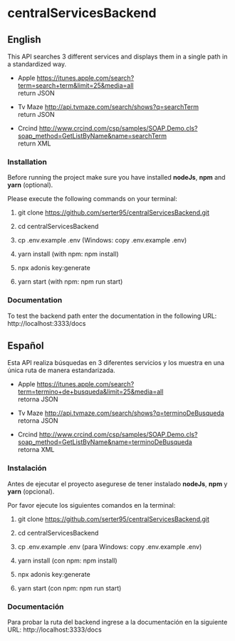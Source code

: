 # centralServicesBackend

## English

This API searches 3 different services and displays them in a single path in a standardized way.

* Apple https://itunes.apple.com/search?term=search+term&limit=25&media=all  
return JSON

* Tv Maze http://api.tvmaze.com/search/shows?q=searchTerm  
return JSON

* Crcind http://www.crcind.com/csp/samples/SOAP.Demo.cls?soap_method=GetListByName&name=searchTerm  
return XML

### Installation

Before running the project make sure you have installed **nodeJs**, **npm** and **yarn** (optional).  

Please execute the following commands on your terminal:  

1. git clone https://github.com/serter95/centralServicesBackend.git

2. cd centralServicesBackend

3. cp .env.example .env (Windows: copy .env.example .env)

3. yarn install (with npm: npm install)

4. npx adonis key:generate

5. yarn start (with npm: npm run start)

### Documentation

To test the backend path enter the documentation in the following URL: http://localhost:3333/docs

## Español

Esta API realiza búsquedas en 3 diferentes servicios y los muestra en una única ruta de manera estandarizada.

* Apple https://itunes.apple.com/search?term=termino+de+busqueda&limit=25&media=all  
retorna JSON

* Tv Maze http://api.tvmaze.com/search/shows?q=terminoDeBusqueda  
retorna JSON

* Crcind http://www.crcind.com/csp/samples/SOAP.Demo.cls?soap_method=GetListByName&name=terminoDeBusqueda  
retorna XML

### Instalación

Antes de ejecutar el proyecto asegurese de tener instalado **nodeJs**, **npm** y **yarn** (opcional).  

Por favor ejecute los siguientes comandos en la terminal:  

1. git clone https://github.com/serter95/centralServicesBackend.git

2. cd centralServicesBackend

3. cp .env.example .env (para Windows: copy .env.example .env)

3. yarn install (con npm: npm install)

4. npx adonis key:generate

5. yarn start (con npm: npm run start)

### Documentación

Para probar la ruta del backend ingrese a la documentación en la siguiente URL: http://localhost:3333/docs